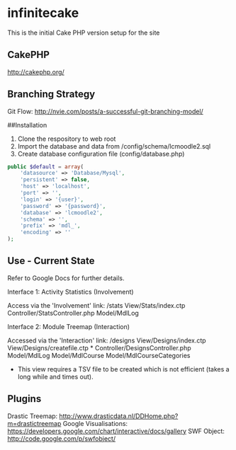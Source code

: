 infinitecake
============

This is the initial Cake PHP version setup for the site

## CakePHP

http://cakephp.org/

## Branching Strategy

Git Flow: http://nvie.com/posts/a-successful-git-branching-model/

##Installation

1. Clone the respository to web root
2. Import the database and data from /config/schema/lcmoodle2.sql
3. Create database configuration file (config/database.php)

```php
public $default = array(
    'datasource' => 'Database/Mysql',
    'persistent' => false,
    'host' => 'localhost',
    'port' => '',
    'login' => '{user}',
    'password' => '{password}',
    'database' => 'lcmoodle2',
    'schema' => '',
    'prefix' => 'mdl_',
    'encoding' => ''
);
```

## Use - Current State

Refer to Google Docs for further details.

Interface 1: Activity Statistics (Involvement)

Access via the 'Involvement' link: /stats
View/Stats/index.ctp
Controller/StatsController.php
Model/MdlLog

Interface 2: Module Treemap (Interaction) 

Accessed via the 'Interaction' link: /designs
View/Designs/index.ctp
View/Designs/createfile.ctp *
Controller/DesignsController.php
Model/MdlLog
Model/MdlCourse
Model/MdlCourseCategories

* This view requires a TSV file to be created which is not efficient (takes a long while and times out).

## Plugins

Drastic Treemap: http://www.drasticdata.nl/DDHome.php?m=drastictreemap
Google Visualisations: https://developers.google.com/chart/interactive/docs/gallery
SWF Object: http://code.google.com/p/swfobject/
